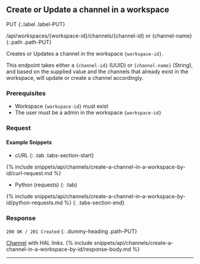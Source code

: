 ## Create or Update a channel in a workspace

PUT
{:.label .label-PUT}

/api/workspaces/{workspace-id}/channels/{channel-id} or {channel-name}
{:.path .path-PUT}

Creates or Updates a channel in the workspace `{workspace-id}`.

This endpoint takes either a `{channel-id}` (UUID) or `{channel-name}` (String), and based on the supplied value and the channels that already exist in the workspace, will update or create a channel accordingly.

### Prerequisites
- Workspace `{workspace-id}` must exist
- The user must be a admin in the workspace `{workspace-id}`

### Request
#### Example Snippets
- cURL
{: .tab .tabs-section-start}

{% include snippets/api/channels/create-a-channel-in-a-workspace-by-id/curl-request.md %}

- Python (requests)
{: .tab}

{% include snippets/api/channels/create-a-channel-in-a-workspace-by-id/python-requests.md %}
{: .tabs-section-end}

### Response
`200 OK / 201 Created`
{: .dummy-heading .path-PUT}

[Channel](#channel) with HAL links.
{% include snippets/api/channels/create-a-channel-in-a-workspace-by-id/response-body.md %}

---

